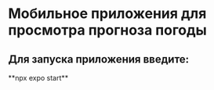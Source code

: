 <h1>Мобильное приложения для просмотра прогноза погоды</h1>
<h2>Для запуска приложения введите:</h2>
**npx expo start**
